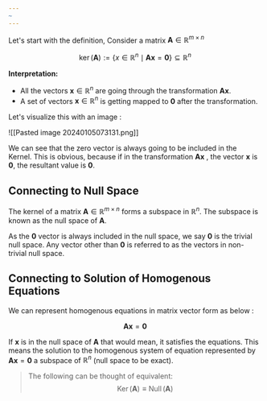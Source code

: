 ```yaml
---
~
---
```

Let's start with the definition,  Consider a matrix $\mathbf{A}\in \mathbb{R}^{m \times n}$

$$
\operatorname{ker}(\mathbf{A}):=\left\{x \in \mathbb{R}^n \mid \mathbf{A} \mathbf{x}= \mathbf{0}\right\} \subseteq \mathbb{R}^n
$$

**Interpretation:** 
 - All the vectors  $\mathbf{x} \in \mathbb{R}^n$  are going through the transformation $\mathbf{A} \mathbf{x}$.
 - A set of vectors $\mathbf{x} \in \mathbb{R}^n$ is getting mapped to $\mathbf{0}$ after the transformation.
 
Let's visualize this with an image :

![[Pasted image 20240105073131.png]]

We can see that the zero vector is always going to be included in the Kernel. This is obvious, because if in the transformation $\mathbf{A} \mathbf{x}$ , the vector $\mathbf{x}$ is $\mathbf{0}$, the resultant value is $\mathbf{0}$.
## Connecting to Null Space 

The kernel of a matrix $\mathbf{A}\in \mathbb{R}^{m \times n}$ forms a subspace in $\mathbb{R}^n$. The subspace is known as the null space of $\mathbf{A}$.

As the $\mathbf{0}$  vector is always included in the null space, we say $\mathbf{0}$ is the trivial null space. Any vector other than $\mathbf{0}$ is referred to as the vectors in non-trivial null space.

## Connecting to Solution of Homogenous Equations

We can represent homogenous equations in matrix vector form as below :

$$
\mathbf{A} \mathbf{x} = \mathbf{0}
$$

 If $\mathbf{x}$ is in the null space of $\mathbf{A}$ that would mean, it satisfies the equations. This means the solution to the homogenous system of equation represented by $\mathbf{A} \mathbf{x} = \mathbf{0}$ a subspace  of $\mathbb{R}^n$ (null space to be exact).


> The following can be thought of equivalent:
> $$ \operatorname{Ker}(\mathbf{A}) \equiv \operatorname{Null}(\mathbf{A}) $$


